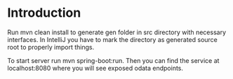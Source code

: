 # Introduction 
Run mvn clean install to generate gen folder in src directory with necessary interfaces. 
In IntelliJ you have to mark the directory as generated source root to properly import things.

To start server run mvn spring-boot:run. Then you can find the service at 
localhost:8080 where you will see exposed odata endpoints.
